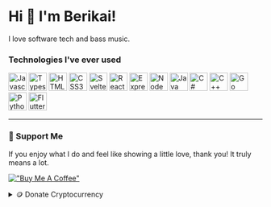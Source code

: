 Hi 👋 I'm Berikai!
=======================

I love software tech and bass music.

### Technologies I've ever used

<p align="left">
  <a href="https://developer.mozilla.org/en-US/docs/Web/JavaScript" target="_blank" rel="noreferrer"><img src="https://raw.githubusercontent.com/danielcranney/readme-generator/main/public/icons/skills/javascript-colored.svg" width="36" height="36" alt="Javascript" /></a>
  <a href="https://www.typescriptlang.org/" target="_blank" rel="noreferrer"><img src="https://raw.githubusercontent.com/danielcranney/readme-generator/main/public/icons/skills/typescript-colored.svg" width="36" height="36" alt="Typescript" /></a>
  <a href="https://developer.mozilla.org/en-US/docs/Glossary/HTML5" target="_blank" rel="noreferrer"><img src="https://raw.githubusercontent.com/danielcranney/readme-generator/main/public/icons/skills/html5-colored.svg" width="36" height="36" alt="HTML5" /></a>
  <a href="https://www.w3.org/TR/CSS/#css" target="_blank" rel="noreferrer"><img src="https://raw.githubusercontent.com/danielcranney/readme-generator/main/public/icons/skills/css3-colored.svg" width="36" height="36" alt="CSS3" /></a>
  <a href="https://svelte.dev/" target="_blank" rel="noreferrer"><img src="https://raw.githubusercontent.com/danielcranney/readme-generator/main/public/icons/skills/svelte-colored.svg" width="36" height="36" alt="Svelte" /></a>
  <a href="https://reactjs.org/" target="_blank" rel="noreferrer"><img src="https://raw.githubusercontent.com/danielcranney/readme-generator/main/public/icons/skills/react-colored.svg" width="36" height="36" alt="React" /></a>
  <a href="https://expressjs.com/" target="_blank" rel="noreferrer"><img src="https://raw.githubusercontent.com/danielcranney/readme-generator/main/public/icons/skills/express-colored.svg" width="36" height="36" alt="Express" /></a>
  <a href="https://nodejs.org/en/" target="_blank" rel="noreferrer"><img src="https://raw.githubusercontent.com/danielcranney/readme-generator/main/public/icons/skills/nodejs-colored.svg" width="36" height="36" alt="NodeJS" /></a>
  <a href="https://www.oracle.com/java/" target="_blank" rel="noreferrer"><img src="https://raw.githubusercontent.com/danielcranney/readme-generator/main/public/icons/skills/java-colored.svg" width="36" height="36" alt="Java" /></a>
  <a href="https://docs.microsoft.com/en-us/dotnet/csharp/" target="_blank" rel="noreferrer"><img src="https://raw.githubusercontent.com/danielcranney/readme-generator/main/public/icons/skills/csharp-colored.svg" width="36" height="36" alt="C#" /></a>
  <a href="https://docs.microsoft.com/en-us/cpp/?view=msvc-170" target="_blank" rel="noreferrer"><img src="https://raw.githubusercontent.com/danielcranney/readme-generator/main/public/icons/skills/cplusplus-colored.svg" width="36" height="36" alt="C++" /></a>
  <a href="https://go.dev/" target="_blank" rel="noreferrer"><img src="https://raw.githubusercontent.com/danielcranney/readme-generator/main/public/icons/skills/go-colored.svg" width="36" height="36" alt="Go" /></a>
  <a href="https://www.python.org/" target="_blank" rel="noreferrer"><img src="https://raw.githubusercontent.com/danielcranney/readme-generator/main/public/icons/skills/python-colored.svg" width="36" height="36" alt="Python" /></a>
  <a href="https://flutter.dev/" target="_blank" rel="noreferrer"><img src="https://raw.githubusercontent.com/danielcranney/readme-generator/main/public/icons/skills/flutter-colored.svg" width="36" height="36" alt="Flutter" /></a>
</p>

---

### 💖 Support Me

If you enjoy what I do and feel like showing a little love, thank you! It truly means a lot.

[!["Buy Me A Coffee"](https://www.buymeacoffee.com/assets/img/custom_images/orange_img.png)](https://www.buymeacoffee.com/verdant)

<details>
<summary>🪙 Donate Cryptocurrency</summary>
  <table>
    <tr>
      <td><img src="https://api.qrserver.com/v1/create-qr-code/?size=150x150&data=0x3aCdA83c0EAD65033cD532357De3c8B71b1C94d5" alt="QR for ETH/BSC/MATIC" width="150"></td>
      <td>
        <strong><img src="https://upload.wikimedia.org/wikipedia/commons/thumb/6/6f/Ethereum-icon-purple.svg/1920px-Ethereum-icon-purple.svg.png" alt="ETH" style="width: 16px; vertical-align: middle;"> Ethereum (ETH)</strong><br/>
        <strong><img src="https://upload.wikimedia.org/wikipedia/commons/thumb/1/1c/BNB%2C_native_cryptocurrency_for_the_Binance_Smart_Chain.svg/1024px-BNB%2C_native_cryptocurrency_for_the_Binance_Smart_Chain.svg.png" alt="BNB" style="width: 16px; vertical-align: middle;"> Binance Smart Chain (BNB)</strong><br/>
        <strong><img src="https://upload.wikimedia.org/wikipedia/commons/thumb/2/21/Polygon_Icon.svg/720px-Polygon_Icon.svg.png" alt="MATIC" style="width: 16px; vertical-align: middle;"> Polygon (MATIC)</strong><br/>
        <br/>
        <pre><code>0x3aCdA83c0EAD65033cD532357De3c8B71b1C94d5</code></pre>
      </td>
    </tr>
    <tr>
      <td>
        <img src="https://api.qrserver.com/v1/create-qr-code/?size=150x150&data=19ZopJi8YGz32XQwWyxhbcAwMt6yDh6Qho" alt="QR for BTC" width="150">
      </td>
      <td>
        <strong><img src="https://upload.wikimedia.org/wikipedia/commons/4/46/Bitcoin.svg" alt="BTC" style="width: 16px; vertical-align: middle;"> Bitcoin (BTC)</strong><br/>
        <strong><img src="https://upload.wikimedia.org/wikipedia/commons/5/58/Bitcoin_Cash.png" alt="BCH" style="width: 16px; vertical-align: middle;"> Bitcoin Cash (BCH)</strong><br/>
        <br/>
        <pre><code>19ZopJi8YGz32XQwWyxhbcAwMt6yDh6Qho</code></pre>
      </td>
    </tr>
    <tr>
      <td><img src="https://api.qrserver.com/v1/create-qr-code/?size=150x150&data=monero:4A9p6zqiYVigz6kcm8yifqbeRSVsCwqBhegPNwA9JWdH4jz4it8XNN6hhoMJg785k72PodGoXEnEZauirUe3GfGEVfjxVp2" alt="QR for XMR" width="150"></td>
      <td>
        <strong><img src="https://avatars.githubusercontent.com/u/7450663?s=200&v=4" alt="XMR" style="width: 16px; vertical-align: middle;"> Monero (XMR)</strong><br/>
        <br/>
        <pre><code>4A9p6zqiYVigz6kcm8yifqbeRSVsCwqBhegPNwA9JWdH4jz4it8XNN6hhoMJg785k72PodGoXEnEZauirUe3GfGEVfjxVp2</code></pre>
      </td>
    </tr>
    <tr>
      <td><img src="https://api.qrserver.com/v1/create-qr-code/?size=150x150&data=G92WzULy5D3sA5pBisViEPn5X3umEJnFU59uALaCL69p" alt="QR for SOL" width="150"></td>
      <td>
        <strong><img src="https://upload.wikimedia.org/wikipedia/en/b/b9/Solana_logo.png" alt="SOL" style="width: 16px; vertical-align: middle;"> Solana (SOL)</strong><br/>
        <br/>
        <pre><code>G92WzULy5D3sA5pBisViEPn5X3umEJnFU59uALaCL69p</code></pre>
      </td>
    </tr>
    <tr>
      <td><img src="https://api.qrserver.com/v1/create-qr-code/?size=150x150&data=GDZ442Y2FABJN6X6BEQEBLQ437N6WO25GW4YLMDUTCYHXVBOS5R4SCLK" alt="QR for PI" width="150"></td>
      <td>
        <strong><img src="https://upload.wikimedia.org/wikipedia/commons/8/8e/Pi_Network.png" alt="PI" style="width: 16px; vertical-align: middle;"> Pi Network (PI)</strong><br/>
        <br/>
        <pre><code>GDZ442Y2FABJN6X6BEQEBLQ437N6WO25GW4YLMDUTCYHXVBOS5R4SCLK</code></pre>
      </td>
    </tr>
    <tr>
      <td><img src="https://api.qrserver.com/v1/create-qr-code/?size=150x150&data=SVcba8Xn9B7QDmyJnDMrf66waLyrtWAzLp" alt="QR for SXP" width="150"></td>
      <td>
        <strong><img src="https://s2.coinmarketcap.com/static/img/coins/64x64/4279.png" alt="SXP" style="width: 16px; vertical-align: middle;"> Solar (SXP)</strong><br/>
        <br/>
        <pre><code>SVcba8Xn9B7QDmyJnDMrf66waLyrtWAzLp</code></pre>
      </td>
    </tr>
  </table>
</details>
